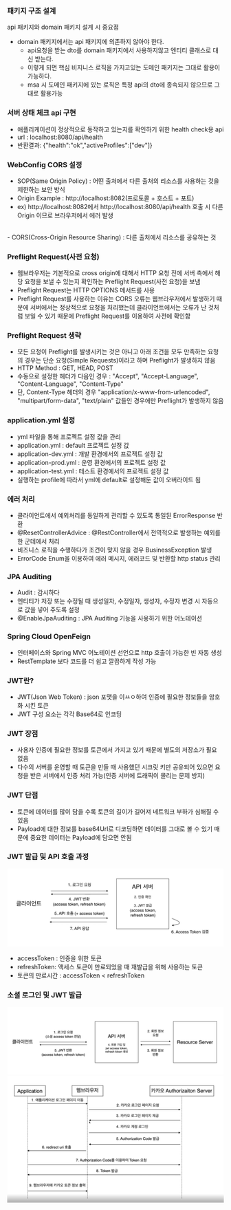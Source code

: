 ### 패키지 구조 설계
api 패키지와 domain 패키지 설계 시 중요점  
- domain 패키지에서는 api 패키지에 의존하지 않아야 한다.
  - api요청을 받는 dto를 domain 패키지에서 사용하지않고 엔티티 클래스로 대신 받는다.
  - 이렇게 되면 핵심 비지니스 로직을 가지고있는 도메인 패키지는 그대로 활용이 가능하다.
  - msa 시 도메인 패키지에 있는 로직은 특정 api의 dto에 종속되지 않으므로 그대로 활용가능

### 서버 상태 체크 api 구현
- 애플리케이션이 정상적으로 동작하고 있는지를 확인하기 위한 health check용 api
- url : localhost:8080/api/health
- 반환결과: {"health":"ok","activeProfiles":["dev"]}

### WebConfig CORS 설정
- SOP(Same Origin Policy) : 어떤 출처에서 다른 출처의 리소스를 사용하는 것을 제한하는 보안 방식
- Origin Example : http://localhost:8082(프로토콜 + 호스트 + 포트)
- ex) http://localhost:8082에서 http://localhost:8080/api/health 호출 시 다른 Origin 이므로 브라우저에서 에러 발생  
</br>
- CORS(Cross-Origin Resource Sharing) : 다른 출처에서 리소스를 공유하는 것

### Preflight Request(사전 요청)
- 웹브라우저는 기본적으로 cross origin에 대해서 HTTP 요청 전에 서버 측에서 해당 요청을 보낼 수 있는지 확인하는 Preflight Request(사전 요청)을 보냄
- Preflight Request는 HTTP OPTIONS 메서드를 사용
- Preflight Request를 사용하는 이유는 CORS 오류는 웹브라우저에서 발생하기 때문에 서버에서는 정상적으로 요청을 처리했는데 클라이언트에서는 오류가 난 것처럼 보일 수 있기 때문에 Preflight Request를 이용하여 사전에 확인함

### Preflight Request 생략
- 모든 요청이 Preflight를 발생시키는 것은 아니고 아래 조건을 모두 만족하는 요청의 경우는 단순 요청(Simple Requests)이라고 하며 Preflight가 발생하지 않음
- HTTP Method : GET, HEAD, POST
- 수동으로 설정한 헤더가 다음인 경우 : "Accept", "Accept-Language", "Content-Language", "Content-Type"
- 단, Content-Type 헤더의 경우 "application/x-www-from-urlencoded", "multipart/form-data", "text/plain" 값들인 경우에만 Preflight가 발생하지 않음

### application.yml 설정
- yml 파일을 통해 프로젝트 설정 값을 관리
- application.yml : default 프로젝트 설정 값
- application-dev.yml : 개발 환경에서의 프로젝트 설정 값
- application-prod.yml : 운영 환경에서의 프로젝트 설정 값
- application-test.yml : 테스트 환경에서의 프로젝트 설정 값
- 실행하는 profile에 따라서 yml에 default로 설정해둔 값이 오버라이드 됨

### 에러 처리
- 클라이언트에서 예외처리를 동일하게 관리할 수 있도록 통일된 ErrorResponse 반환
- @ResetControllerAdvice : @RestController에서 전역적으로 발생하는 예외를 한 군데에서 처리
- 비즈니스 로직을 수행하다가 조건이 맞지 않을 경우 BusinessException 발생
- ErrorCode Enum을 이용하여 에러 메시지, 에러코드 및 반환할 http status 관리

### JPA Auditing
- Audit : 감시하다
- 엔티티가 저장 또는 수정될 때 생성일자, 수정일자, 생성자, 수정자 변경 시 자동으로 값을 넣어 주도록 설정
- @EnableJpaAuditing : JPA Auditing 기능을 사용하기 위한 어노테이션

### Spring Cloud OpenFeign
- 인터페이스와 Spring MVC 어노테이션 선언으로 http 호출이 가능한 빈 자동 생성
- RestTemplate 보다 코드를 더 쉽고 깔끔하게 작성 가능

### JWT란?
- JWT(Json Web Token) : json 포맷을 이ㅛㅇ하여 인증에 필요한 정보들을 암호화 시킨 토큰
- JWT 구성 요소는 각각 Base64로 인코딩

### JWT 장점
- 사용자 인증에 필요한 정보를 토큰에서 가지고 있기 때문에 별도의 저장소가 필요 없음
- 다수의 서버를 운영할 때 토큰을 만들 때 사용했던 시크릿 키만 공유되어 있으면 요청을 받은 서버에서 인증 처리 가능(인증 서버에 트래픽이 몰리는 문제 방지) 

### JWT 단점
- 토큰에 데이터를 많이 담을 수록 토큰의 길이가 길어져 네트워크 부하가 심해질 수 있음
- Payload에 대한 정보를 base64Url로 디코딩하면 데이터를 그대로 볼 수 있기 때문에 중요한 데이터는 Payload에 담으면 안됨

### JWT 발급 및 API 호출 과정
![img.png](img.png)
- accessToken : 인증을 위한 토큰
- refreshToken: 액세스 토큰이 만료되었을 때 재발급을 위해 사용하는 토큰
- 토큰의 만료시간 : accessToken < refreshToken

### 소셜 로그인 및 JWT 발급
![img_1.png](img_1.png)
![img_2.png](img_2.png)
